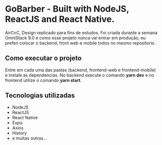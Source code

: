 # GoBarber - Built with NodeJS, ReactJS and React Native.

AirCnC, Design replicado para fins de estudos. Foi criada durante a semana OmniStack 9.0 e
como esse projeto nunca vai entrar em produção, eu preferi colocar o backend, front web e mobile todos no mesmo repositorio.

## Como executar o projeto

Entre em cada uma das pastas (backend, frontend-web e frontend-mobile) e instale as dependencias. No backend execute o comando <strong>yarn dev</strong> e
no frontend utilize o comando <strong>yarn start</strong>.

## Tecnologias utilizadas

 - NodeJS
 - ReactJS
 - React Native
 - Expo
 - Axios
 - History
 - e muitas outras...
